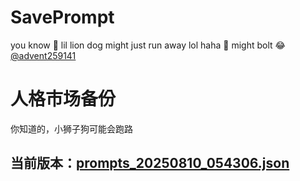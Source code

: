 # SavePrompt
you know 🫠 lil lion dog might just run away lol
haha 🐶 might bolt 😂 [@advent259141](https://github.com/advent259141)

# 人格市场备份
你知道的，小狮子狗可能会跑路

## 当前版本：[prompts_20250810_054306.json](https://github.com/Larch-C/SavePrompt/blob/main/prompts_20250810_054306.json)
